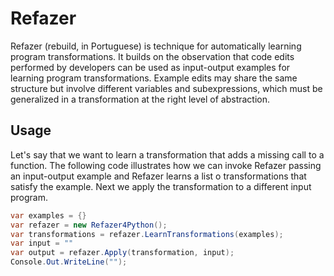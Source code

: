 # Refazer

Refazer (rebuild, in Portuguese) is technique for automatically learning program transformations. It builds on the observation that code edits performed by developers can be used as input-output examples for learning program transformations. Example edits may share the same structure but involve different variables and subexpressions, which must be generalized in a transformation at the right level of abstraction.

## Usage 

Let's say that we want to learn a transformation that adds a missing call to a function. The following code illustrates how we can invoke Refazer passing an input-output example and Refazer learns a list o transformations that satisfy the example. Next we apply the transformation to a different input program. 

```c#
var examples = {}
var refazer = new Refazer4Python();
var transformations = refazer.LearnTransformations(examples);
var input = "" 
var output = refazer.Apply(transformation, input);
Console.Out.WriteLine("");
```


